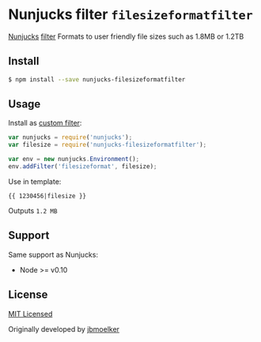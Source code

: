 # Nunjucks filter `filesizeformatfilter`

[Nunjucks](https://mozilla.github.io/nunjucks/) [filter](https://mozilla.github.io/nunjucks/templating.html#filters) Formats to user friendly file sizes such as 1.8MB or 1.2TB

## Install

```bash
$ npm install --save nunjucks-filesizeformatfilter
```

## Usage

Install as [custom filter](https://mozilla.github.io/nunjucks/api#custom-filters):

```javascript
var nunjucks = require('nunjucks');
var filesize = require('nunjucks-filesizeformatfilter');

var env = new nunjucks.Environment();
env.addFilter('filesizeformat', filesize);
```

Use in template:

```jinja
{{ 1230456|filesize }}
```
Outputs `1.2 MB`

## Support

Same support as Nunjucks:
* Node >= v0.10


## License

[MIT Licensed](LICENSE) 

Originally developed by [jbmoelker](https://github.com/jbmoelker/nunjucks-filter-filesizeformat)